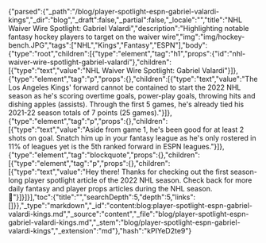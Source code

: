 {"parsed":{"_path":"/blog/player-spotlight-espn-gabriel-valardi-kings","_dir":"blog","_draft":false,"_partial":false,"_locale":"","title":"NHL Waiver Wire Spotlight: Gabriel Valardi","description":"Highlighting notable fantasy hockey players to target on the waiver wire","img":"img/hockey-bench.JPG","tags":["NHL","Kings","Fantasy","ESPN"],"body":{"type":"root","children":[{"type":"element","tag":"h1","props":{"id":"nhl-waiver-wire-spotlight-gabriel-valardi"},"children":[{"type":"text","value":"NHL Waiver Wire Spotlight: Gabriel Valardi"}]},{"type":"element","tag":"p","props":{},"children":[{"type":"text","value":"The Los Angeles Kings' forward cannot be contained to start the 2022 NHL season as he's scoring overtime goals, power-play goals, throwing hits and dishing apples (assists). Through the first 5 games, he's already tied his 2021-22 season totals of 7 points (25 games)."}]},{"type":"element","tag":"p","props":{},"children":[{"type":"text","value":"Aside from game 1, he's been good for at least 2 shots on goal. Snatch him up in your fantasy league as he's only rostered in 11% of leagues yet is the 5th ranked forward in ESPN leagues."}]},{"type":"element","tag":"blockquote","props":{},"children":[{"type":"element","tag":"p","props":{},"children":[{"type":"text","value":"Hey there! Thanks for checking out the first season-long player spotlight article of the 2022 NHL season. Check back for more daily fantasy and player props articles during the NHL season. 🦵"}]}]}],"toc":{"title":"","searchDepth":5,"depth":5,"links":[]}},"_type":"markdown","_id":"content:blog:player-spotlight-espn-gabriel-valardi-kings.md","_source":"content","_file":"blog/player-spotlight-espn-gabriel-valardi-kings.md","_stem":"blog/player-spotlight-espn-gabriel-valardi-kings","_extension":"md"},"hash":"kPIYeD2te9"}